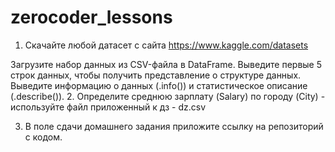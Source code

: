 # zerocoder_lessons
1. Скачайте любой датасет с сайта https://www.kaggle.com/datasets

 Загрузите набор данных из CSV-файла в DataFrame.
Выведите первые 5 строк данных, чтобы получить представление о структуре данных.
Выведите информацию о данных (.info()) и статистическое описание (.describe()).
2. Определите среднюю зарплату (Salary) по городу (City) - используйте файл приложенный к дз - dz.csv​

3. В поле сдачи домашнего задания приложите ссылку на репозиторий с кодом.